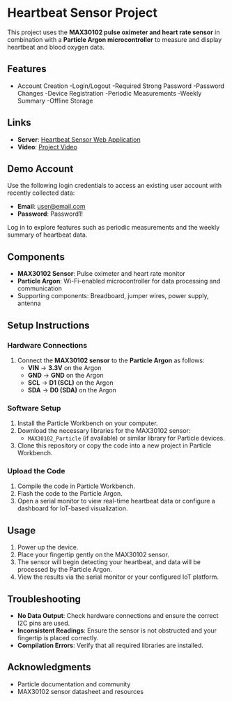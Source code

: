 
# Heartbeat Sensor Project  

This project uses the **MAX30102 pulse oximeter and heart rate sensor** in combination with a **Particle Argon microcontroller** to measure and display heartbeat and blood oxygen data.  

## Features  

- Account Creation
-Login/Logout
-Required Strong Password
-Password Changes
-Device Registration
-Periodic Measurements
-Weekly Summary
-Offline Storage

## Links  

- **Server**: [Heartbeat Sensor Web Application](serverlink)  
- **Video**: [Project Video](videolink)  


## Demo Account  

Use the following login credentials to access an existing user account with recently collected data:  

- **Email**: user@email.com 
- **Password**: Password1!  

Log in to explore features such as periodic measurements and the weekly summary of heartbeat data.


## Components  

- **MAX30102 Sensor**: Pulse oximeter and heart rate monitor  
- **Particle Argon**: Wi-Fi-enabled microcontroller for data processing and communication  
- Supporting components: Breadboard, jumper wires, power supply, antenna  

## Setup Instructions  

### Hardware Connections  

1. Connect the **MAX30102 sensor** to the **Particle Argon** as follows:  
   - **VIN** → **3.3V** on the Argon  
   - **GND** → **GND** on the Argon  
   - **SCL** → **D1 (SCL)** on the Argon  
   - **SDA** → **D0 (SDA)** on the Argon   

### Software Setup  

1. Install the Particle Workbench on your computer.  
2. Download the necessary libraries for the MAX30102 sensor:  
   - `MAX30102_Particle` (if available) or similar library for Particle devices.  
3. Clone this repository or copy the code into a new project in Particle Workbench.  

### Upload the Code  

1. Compile the code in Particle Workbench.  
2. Flash the code to the Particle Argon.  
3. Open a serial monitor to view real-time heartbeat data or configure a dashboard for IoT-based visualization.  

## Usage  

1. Power up the device.  
2. Place your fingertip gently on the MAX30102 sensor.  
3. The sensor will begin detecting your heartbeat, and data will be processed by the Particle Argon.  
4. View the results via the serial monitor or your configured IoT platform.  

## Troubleshooting  

- **No Data Output**: Check hardware connections and ensure the correct I2C pins are used.  
- **Inconsistent Readings**: Ensure the sensor is not obstructed and your fingertip is placed correctly.  
- **Compilation Errors**: Verify that all required libraries are installed.  


## Acknowledgments  

- Particle documentation and community  
- MAX30102 sensor datasheet and resources  


